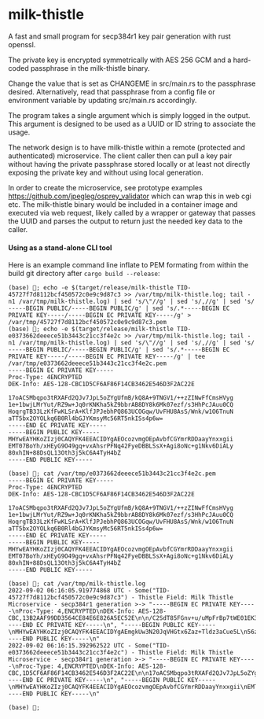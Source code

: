 # milk-thistle
A fast and small program for secp384r1 key pair generation with rust openssl.

The private key is encrypted symmetrically with AES 256 GCM and a hard-coded passphrase in the milk-thistle binary.

Change the value that is set as CHANGEME in src/main.rs to the passphrase desired. Alternatively, read that passphrase from a config file or environment variable by updating src/main.rs accordingly.

The program takes a single argument which is simply logged in the output. This argument is designed to be used as a UUID or ID string to associate the usage.

The network design is to have milk-thistle within a remote (protected and authenticated) microservice.
The client caller then can pull a key pair without having the private passphrase stored locally or at least not directly exposing the private key and without using local generation. 

In order to create the microservice, see prototype examples https://github.com/jpegleg/osprey_validator which can wrap this in web cgi etc. The milk-thistle binary would be included in a container image and executed via web request, likely called by a wrapper or gateway that passes the UUID and parses the output to return just the needed key data to the caller.

#### Using as a stand-alone CLI tool

Here is an example command line inflate to PEM formating from within the build git directory after `cargo build --release`:

```
(base) 🦀; echo -e $(target/release/milk-thistle TID-45727f7d8112bcf450572c0e9c9d87c3 >> /var/tmp/milk-thistle.log; tail -n1 /var/tmp/milk-thistle.log) | sed 's/\"//g' | sed 's/,//g' | sed 's/ -----BEGIN PUBLIC/-----BEGIN PUBLIC/g' | sed 's/.*-----BEGIN EC PRIVATE KEY-----/-----BEGIN EC PRIVATE KEY-----/g' > /var/tmp/45727f7d8112bcf450572c0e9c9d87c3.pem
(base) 🦀; echo -e $(target/release/milk-thistle TID-e0373662deeece51b3443c21cc3f4e2c >> /var/tmp/milk-thistle.log; tail -n1 /var/tmp/milk-thistle.log) | sed 's/\"//g' | sed 's/,//g' | sed 's/ -----BEGIN PUBLIC/-----BEGIN PUBLIC/g' | sed 's/.*-----BEGIN EC PRIVATE KEY-----/-----BEGIN EC PRIVATE KEY-----/g' | tee /var/tmp/e0373662deeece51b3443c21cc3f4e2c.pem
-----BEGIN EC PRIVATE KEY-----
Proc-Type: 4ENCRYPTED
DEK-Info: AES-128-CBC1D5CF6AF86F14CB3462E546D3F2AC22E

17oACSMbqpo3tRXAFd2QJv7JpL5oZYgUfmB/kQ8A+9TNGV1/++zZINwFfCmsHVyg
1e+1bwjLMrYut/RZ9w+Jq0rKNKha5kZ9bbrAB8DY8k6Mk07ezf/s3HhPcJAuu0CQ
HoqrgTB33LzKfFwKLSrA+KlfJPJebhPQ863UCOGqw/UvFHU8AsS/Wnk/w1O6TnuN
aTT5bx2OYOLkq6B0Rl4bGJYKmsyMc56RT5nkISs4p6w=
-----END EC PRIVATE KEY-----
-----BEGIN PUBLIC KEY-----
MHYwEAYHKoZIzj0CAQYFK4EEACIDYgAEOcozvmgOEpAvbfCGYmrRDDaayYnxxgii
EMT07BoYh/xHEyG9O49gq+vxAhsrPFNq42FyeDBBLSsX+Agi8oNc+g1Nkv6DiALy
80xhIN+88DsQL13Oth3j5kC6A4TyH4bZ
-----END PUBLIC KEY-----

(base) 🦀; cat /var/tmp/e0373662deeece51b3443c21cc3f4e2c.pem
-----BEGIN EC PRIVATE KEY-----
Proc-Type: 4ENCRYPTED
DEK-Info: AES-128-CBC1D5CF6AF86F14CB3462E546D3F2AC22E

17oACSMbqpo3tRXAFd2QJv7JpL5oZYgUfmB/kQ8A+9TNGV1/++zZINwFfCmsHVyg
1e+1bwjLMrYut/RZ9w+Jq0rKNKha5kZ9bbrAB8DY8k6Mk07ezf/s3HhPcJAuu0CQ
HoqrgTB33LzKfFwKLSrA+KlfJPJebhPQ863UCOGqw/UvFHU8AsS/Wnk/w1O6TnuN
aTT5bx2OYOLkq6B0Rl4bGJYKmsyMc56RT5nkISs4p6w=
-----END EC PRIVATE KEY-----
-----BEGIN PUBLIC KEY-----
MHYwEAYHKoZIzj0CAQYFK4EEACIDYgAEOcozvmgOEpAvbfCGYmrRDDaayYnxxgii
EMT07BoYh/xHEyG9O49gq+vxAhsrPFNq42FyeDBBLSsX+Agi8oNc+g1Nkv6DiALy
80xhIN+88DsQL13Oth3j5kC6A4TyH4bZ
-----END PUBLIC KEY-----

(base) 🦀; cat /var/tmp/milk-thistle.log                    
2022-09-02 06:16:05.919774868 UTC - Some("TID-45727f7d8112bcf450572c0e9c9d87c3") - Thistle Field: Milk Thistle Microservice - secp384r1 generation >-> "-----BEGIN EC PRIVATE KEY-----\nProc-Type: 4,ENCRYPTED\nDEK-Info: AES-128-CBC,13B2AAF99DD3564CE84E6E826A5EC52E\n\n/C2SdT85FGnv+u/uMpFrBp7tWE01EK3xFNF/S9ojjKrcbFo57hw/niQYFBf59iYE\nLporDEeuJvO8Bxe1EBlG1lo5rkiwoUGnyKZzfcO3yYx9CsbG8KK2T5KXBXc3NTRw\nyykgtlwcrJ9X5Oxt4xNHFkshZtwbEgDrDeds7EQRH0lm9hI/lBTzDyoGIcHhAS04\nqgQIK5v+oR3kj80pSq+6SIa1G6ttTUQAXsb/wCgNdrI=\n-----END EC PRIVATE KEY-----\n", "-----BEGIN PUBLIC KEY-----\nMHYwEAYHKoZIzj0CAQYFK4EEACIDYgAEmgkUw3N20JqVHGtx6Zaz+Tldz3aCue5L\n56zslMqNfdn9U1v31H4RIPb8kC1VCEgxiYU8r5LCc6kAnRmW4jsgBVWGHf/XDQqq\nd1TA0xFZDptpW3UR/VvH5iaJHTpwSBOY\n-----END PUBLIC KEY-----\n"
2022-09-02 06:16:15.392962522 UTC - Some("TID-e0373662deeece51b3443c21cc3f4e2c") - Thistle Field: Milk Thistle Microservice - secp384r1 generation >-> "-----BEGIN EC PRIVATE KEY-----\nProc-Type: 4,ENCRYPTED\nDEK-Info: AES-128-CBC,1D5CF6AF86F14CB3462E546D3F2AC22E\n\n17oACSMbqpo3tRXAFd2QJv7JpL5oZYgUfmB/kQ8A+9TNGV1/++zZINwFfCmsHVyg\n1e+1bwjLMrYut/RZ9w+Jq0rKNKha5kZ9bbrAB8DY8k6Mk07ezf/s3HhPcJAuu0CQ\nHoqrgTB33LzKfFwKLSrA+KlfJPJebhPQ863UCOGqw/UvFHU8AsS/Wnk/w1O6TnuN\naTT5bx2OYOLkq6B0Rl4bGJYKmsyMc56RT5nkISs4p6w=\n-----END EC PRIVATE KEY-----\n", "-----BEGIN PUBLIC KEY-----\nMHYwEAYHKoZIzj0CAQYFK4EEACIDYgAEOcozvmgOEpAvbfCGYmrRDDaayYnxxgii\nEMT07BoYh/xHEyG9O49gq+vxAhsrPFNq42FyeDBBLSsX+Agi8oNc+g1Nkv6DiALy\n80xhIN+88DsQL13Oth3j5kC6A4TyH4bZ\n-----END PUBLIC KEY-----\n"

(base) 🦀;
```
